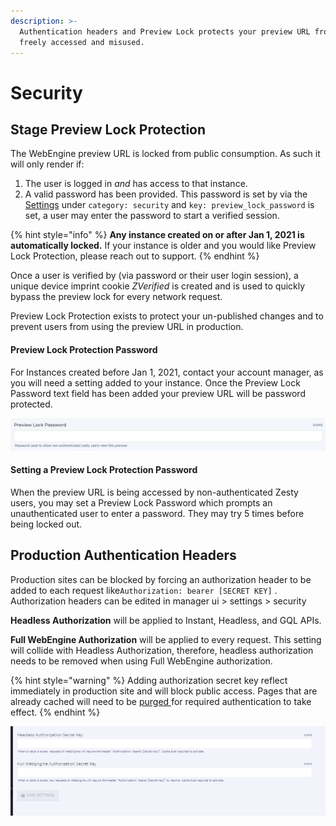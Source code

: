 ```yaml
---
description: >-
  Authentication headers and Preview Lock protects your preview URL from being
  freely accessed and misused.
---
```


# Security

## Stage Preview Lock Protection

The WebEngine preview URL is locked from public consumption. As such it will only render if:

1.  The user is logged in _and_ has access to that instance. 
2. A valid password has been provided. This password is set by via the [Settings](https://zesty.org/services/manager-ui/settings)  under  `category: security` and `key: preview_lock_password` is set, a user may enter the password to start a verified session.

{% hint style="info" %}
**Any instance created on or after Jan 1, 2021 is automatically locked.** If your instance is older and you would like Preview Lock Protection, please reach out to support. 
{% endhint %}

Once a user is verified by \(via password or their user login session\), a unique device imprint cookie _ZVerified_ is created and is used to quickly bypass the preview lock for every network request.

Preview Lock Protection exists to protect your un-published changes and to prevent users from using the preview URL in production.

#### Preview Lock Protection Password

For Instances created before Jan 1, 2021, contact your account manager, as you will need a setting  added to your instance. Once the Preview Lock Password text field has been added your preview URL will be password protected.

![](../../.gitbook/assets/preview-lock-password.png)

#### Setting a Preview Lock Protection Password

When the preview URL is being accessed by non-authenticated Zesty users, you may set a Preview Lock Password which prompts an unauthenticated user to enter a password. They may try 5 times before being locked out. 

## Production Authentication Headers

 Production sites can be blocked by forcing an authorization header to be added to each request like`Authorization: bearer [SECRET KEY]` . Authorization headers can be edited in manager ui &gt; settings &gt; security

**Headless Authorization** will be applied to Instant, Headless, and GQL APIs.

**Full WebEngine Authorization** will be applied to every request. This setting will collide with Headless Authorization, therefore, headless authorization needs to be removed when using Full WebEngine authorization.

{% hint style="warning" %}
Adding authorization secret key reflect immediately in production site and will block public access. Pages that are already cached will need to be [purged ](environment-states-and-caching-behaviors.md#ways-to-purge-refresh-the-cache-of-your-instance)for required authentication to take effect.
{% endhint %}

![Editable in manager ui &amp;gt; settings &amp;gt; security](../../.gitbook/assets/image%20%2845%29.png)



